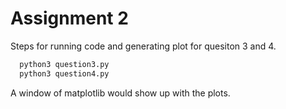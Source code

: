 # Assignment 2

Steps for running code and generating plot for quesiton 3 and 4.

```bash
  python3 question3.py
  python3 question4.py
```

A window of matplotlib would show up with the plots.
